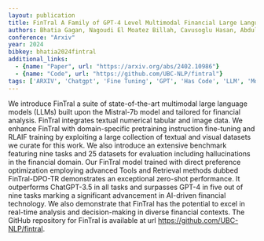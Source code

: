 ```yaml
---
layout: publication
title: FinTral A Family of GPT-4 Level Multimodal Financial Large Language Models
authors: Bhatia Gagan, Nagoudi El Moatez Billah, Cavusoglu Hasan, Abdul-mageed Muhammad
conference: "Arxiv"
year: 2024
bibkey: bhatia2024fintral
additional_links:
  - {name: "Paper", url: "https://arxiv.org/abs/2402.10986"}
  - {name: "Code", url: "https://github.com/UBC-NLP/fintral"}
tags: ['ARXIV', 'Chatgpt', 'Fine Tuning', 'GPT', 'Has Code', 'LLM', 'Model Architecture', 'Multimodal Models', 'NLP', 'Pretraining Methods', 'Reinforcement Learning', 'Tools']
---
```

We introduce FinTral a suite of state-of-the-art multimodal large language models (LLMs) built upon the Mistral-7b model and tailored for financial analysis. FinTral integrates textual numerical tabular and image data. We enhance FinTral with domain-specific pretraining instruction fine-tuning and RLAIF training by exploiting a large collection of textual and visual datasets we curate for this work. We also introduce an extensive benchmark featuring nine tasks and 25 datasets for evaluation including hallucinations in the financial domain. Our FinTral model trained with direct preference optimization employing advanced Tools and Retrieval methods dubbed FinTral-DPO-TR demonstrates an exceptional zero-shot performance. It outperforms ChatGPT-3.5 in all tasks and surpasses GPT-4 in five out of nine tasks marking a significant advancement in AI-driven financial technology. We also demonstrate that FinTral has the potential to excel in real-time analysis and decision-making in diverse financial contexts. The GitHub repository for FinTral is available at url https://github.com/UBC-NLP/fintral.
